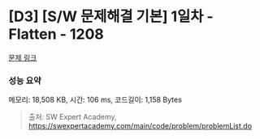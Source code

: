 # [D3] [S/W 문제해결 기본] 1일차 - Flatten - 1208 

[문제 링크](https://swexpertacademy.com/main/code/problem/problemDetail.do?contestProbId=AV139KOaABgCFAYh) 

### 성능 요약

메모리: 18,508 KB, 시간: 106 ms, 코드길이: 1,158 Bytes



> 출처: SW Expert Academy, https://swexpertacademy.com/main/code/problem/problemList.do